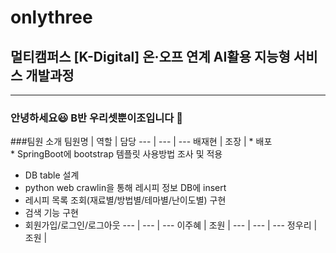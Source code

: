 # onlythree
## 멀티캠퍼스 [K-Digital] 온·오프 연계 AI활용 지능형 서비스 개발과정
---
### 안녕하세요&#128515; B반 우리셋뿐이조입니다 &#128588;

###팀원 소개
팀원명 | 역할 | 담당
--- | --- | ---
배재현 | 조장 | * 배포</br>* SpringBoot에 bootstrap 템플릿 사용방법 조사 및 적용
* DB table 설계
* python web crawlin을 통해 레시피 정보 DB에 insert
* 레시피 목록 조회(재료별/방법별/테마별/난이도별) 구현
* 검색 기능 구현
* 회원가입/로그인/로그아웃
--- | --- | ---
이주혜 | 조원 | 
--- | --- | ---
정우리 | 조원 | 
